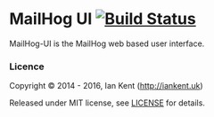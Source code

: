 MailHog UI [![Build Status](https://travis-ci.org/mailhog/MailHog-UI.svg?branch=master)](https://travis-ci.org/mailhog/MailHog-UI)
=========

MailHog-UI is the MailHog web based user interface.

### Licence

Copyright ©‎ 2014 - 2016, Ian Kent (http://iankent.uk)

Released under MIT license, see [LICENSE](LICENSE.md) for details.
